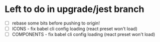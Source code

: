 # Left to do in upgrade/jest branch

- [ ] rebase some bits before pushing to origin!
- [ ] ICONS - fix babel cli config loading (react preset won't load)
- [ ] COMPONENTS - fix babel cli config loading (react preset won't load)
